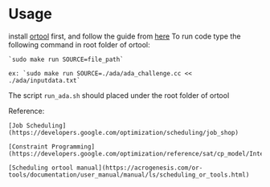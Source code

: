 # Usage 
 install [ortool](https://github.com/google/or-tools) first, and follow the guide from [here](https://developers.google.com/optimization/install/cpp/source_linux) 
 To run code type the following command in root folder of ortool: 

    `sudo make run SOURCE=file_path`

    ex: `sudo make run SOURCE=./ada/ada_challenge.cc << ./ada/inputdata.txt`

 The script `run_ada.sh` should placed under the root folder of ortool

 Reference:

    [Job Scheduling](https://developers.google.com/optimization/scheduling/job_shop)

    [Constraint Programming](https://developers.google.com/optimization/reference/sat/cp_model/IntervalVar)

    [Scheduling ortool manual](https://acrogenesis.com/or-tools/documentation/user_manual/manual/ls/scheduling_or_tools.html)
